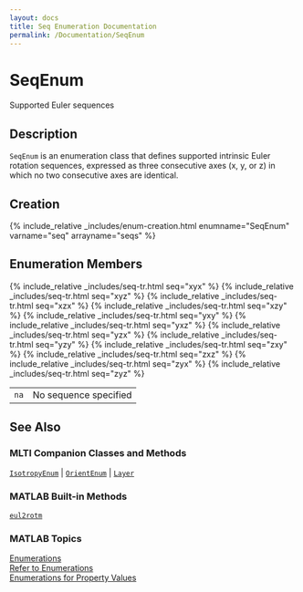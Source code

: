 ```yaml
---
layout: docs
title: Seq Enumeration Documentation
permalink: /Documentation/SeqEnum
---
```


# SeqEnum

Supported Euler sequences

## Description

`SeqEnum` is an enumeration class that defines supported intrinsic Euler rotation sequences, expressed as three consecutive axes (x, y, or z) in which no two consecutive axes are identical.

## Creation

{% include_relative _includes/enum-creation.html enumname="SeqEnum" varname="seq" arrayname="seqs" %}

## Enumeration Members

<table>
  <tr>
    <td>
      <code>na</code>
    </td>
    <td>
      No sequence specified
    </td>
  </tr>
  {% include_relative _includes/seq-tr.html seq="xyx" %}
  {% include_relative _includes/seq-tr.html seq="xyz" %}
  {% include_relative _includes/seq-tr.html seq="xzx" %}
  {% include_relative _includes/seq-tr.html seq="xzy" %}
  {% include_relative _includes/seq-tr.html seq="yxy" %}
  {% include_relative _includes/seq-tr.html seq="yxz" %}
  {% include_relative _includes/seq-tr.html seq="yzx" %}
  {% include_relative _includes/seq-tr.html seq="yzy" %}
  {% include_relative _includes/seq-tr.html seq="zxy" %}
  {% include_relative _includes/seq-tr.html seq="zxz" %}
  {% include_relative _includes/seq-tr.html seq="zyx" %}
  {% include_relative _includes/seq-tr.html seq="zyz" %}
</table>

## See Also
### MLTI Companion Classes and Methods
[`IsotropyEnum`](/MLTI/Documentation/IsotropyEnum) | [`OrientEnum`](/MLTI/Documentation/OrientEnum) | [`Layer`](/MLTI/Documentation/Layer)

### MATLAB Built-in Methods
[`eul2rotm`](https://www.mathworks.com/help/robotics/ref/eul2rotm.html)

### MATLAB Topics
[Enumerations](https://www.mathworks.com/help/matlab/enumeration-classes.html)<br>
[Refer to Enumerations](https://www.mathworks.com/help/matlab/matlab_oop/how-to-refer-to-enumerations.html)<br>
[Enumerations for Property Values](https://www.mathworks.com/help/matlab/matlab_oop/restrict-property-values-to-enumerations.html)








